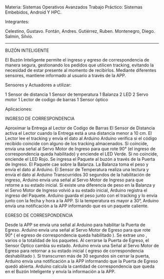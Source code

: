 Materia: Sistemas Operativos Avanzados
Trabajo Práctico: Sistemas Embebidos, Android Y HPC.

Integrantes:

Celestino, Gustavo.
Fontán, Andres.
Gutiérrez, Ruben.
Montenegro, Diego.
Salmin, Silvio.

------------------------------------------------------------------------------------------------
BUZÓN INTELIGENTE


El Buzón Inteligente permite el ingreso y egreso de correspondencia de manera segura, gestionando los pedidos que utilicen tracking, evitando la necesidad de estar presente al momento de recibirlos. Mediante diferentes sensores, mantiene informado al usuario a través de la APP.

Sensores y Actuadores a utilizar:

1 Sensor de distancia
1 Sensor de temperatura
1 Balanza
2 LED
2 Servo motor
1 Lector de codigo de barras
1 Sensor óptico

Aplicaciones:

INGRESO DE CORRESPONDENCIA

Aproximar la Entrega al Lector de Codigo de Barras
El Sensor de Distancia activa el Lector cuando la Entrega está a una distancia menor a 10 cm.
El Lector lee el tracking y envía el dato al Arduino
Arduino verifica si el código recibido coincide con alguno de los tracking almacenados. 
Si coincide, envía una señal al Servo Motor de Ingreso para que rote 90° (el ingreso de correspondencia queda habilitado) y enciende el LED Verde.
Si no coincide, enciende el LED Rojo.
 Se ingresa el Paquete al buzón a través de la Puerta de Ingreso.
El Paquete cae sobre la Balanza.
La Balanza toma el peso y envía el dato al Arduino.
El Sensor de Temperatura realiza una lectura y envía el dato al Arduino
Transcurridos 30 segundos de la habilitación de ingreso, Arduino envía una señal al Servo Motor de Ingreso para que retorne a su estado inicial.
Si existe una diferencia de peso en la Balanza y el Servo Motor de Ingreso volvió a su estado inicial, Arduino registra el ingreso del Paquete.
Arduino guarda el peso junto con el tracking y lo envía junto con la fecha y hora a la APP.
Si la temperatura es mayor a 30°, Arduino envía una notificación a la APP informando que es un paquete caliente.



EGRESO DE CORRESPONDENCIA

Desde la APP se envía una señal al Arduino para habilitar la Puerta de Egreso.
Arduino envía una señal al Servo Motor de Egreso para que rote 90° ( el egreso de correspondencia queda habilitado ).
Se extrae uno , varios o la totalidad de los paquetes.
Al cerrarse la Puerta de Egreso, el Sensor Óptico cambia su estado.
Arduino envía una Señal al Servo Motor de Egreso para retornar a su estado inicial ( egreso de correspondencia deshabilitado ).
Si transcurren más de 30 segundos sin cerrar la puerta, Arduino envía una notificación a la APP informando que la Puerta de Egreso quedó abierta.
Arduino calcula la cantidad de correspondencia que queda en el Buzón Inteligente y envía la información a la APP. 


